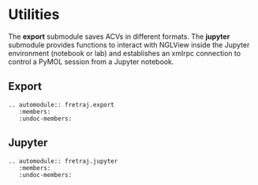 # Utilities

The **export** submodule saves ACVs in different formats. The **jupyter** submodule provides functions to interact with NGLView inside the Jupyter environment (notebook or lab) and establishes an xmlrpc connection to control a PyMOL session from a Jupyter notebook. 


## Export
```{eval-rst}
.. automodule:: fretraj.export
   :members:
   :undoc-members:
```

## Jupyter
```{eval-rst}
.. automodule:: fretraj.jupyter
   :members:
   :undoc-members:
```


